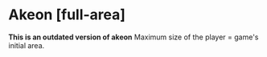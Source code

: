 # Akeon [full-area]
**This is an outdated version of akeon**
Maximum size of the player = game's initial area.
